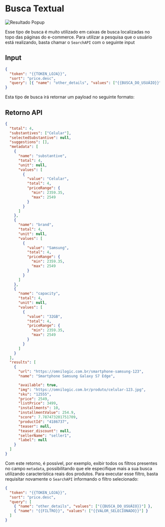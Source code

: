 # Busca Textual

![Resultado Popup](/search-api/popup.jpg)

Esse tipo de busca é muito utilizado em caixas de busca localizadas no topo das páginas do e-commerce. Para utilizar a pesquisa que o usuário está realizando, basta chamar o `SearchAPI` com o seguinte input

## Input

```json
{
  "token": "{{TOKEN_LOJA}}",
  "sort": "price.desc",
  "query": [{ "name": "other_details", "values": ["{{BUSCA_DO_USUÁIO}}"] }]
}
```

Esta tipo de busca irá retornar um payload no seguinte formato:

## Retorno API

```json
{
  "total": 4,
  "substantives": ["Celular"],
  "selectedSubstantive": null,
  "suggestions": [],
  "metadata": [
    {
      "name": "substantive",
      "total": 4,
      "unit": null,
      "values": [
        {
          "value": "Celular",
          "total": 4,
          "priceRange": {
            "min": 2359.35,
            "max": 2549
          }
        }
      ]
    },
    {
      "name": "brand",
      "total": 4,
      "unit": null,
      "values": [
        {
          "value": "Samsung",
          "total": 4,
          "priceRange": {
            "min": 2359.35,
            "max": 2549
          }
        }
      ]
    },
    {
      "name": "capacity",
      "total": 4,
      "unit": null,
      "values": [
        {
          "value": "32GB",
          "total": 4,
          "priceRange": {
            "min": 2359.35,
            "max": 2549
          }
        }
      ]
    }
  ],
  "results": [
    {
      "url": "https://omnilogic.com.br/smartphone-samsung-123",
      "name": "Smartphone Samsung Galaxy S7 Edge",

      "available": true,
      "img": "https://omnilogic.com.br/produto/celular-123.jpg",
      "sku": "12555",
      "price": 2549,
      "listPrice": 3499,
      "installments": 10,
      "installmentValue": 254.9,
      "score": 7.787473201751709,
      "productId": "4186737",
      "teaser": null,
      "teaser_discount": null,
      "sellerName": "seller1",
      "label": null
    }
  ]
}
```

Com este retorno, é possível, por exemplo, exibir todos os filtros presentes no campo `metadata`, possibilitando que ele especifique mais a sua busca utilizando característica reais dos produtos. Para executar esse filtro, basta requisitar novamente o `SearchAPI` informando o filtro selecionado:

```json
{
  "token": "{{TOKEN_LOJA}}",
  "sort": "price.desc",
  "query": [
    { "name": "other_details", "values": ["{{BUSCA_DO_USUÁIO}}"] },
    { "name": "{{FILTRO}}", "values": ["{{VALOR_SELECIONADO}}"] }
  ]
}
```
